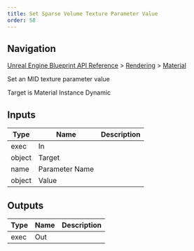 ```yaml
---
title: Set Sparse Volume Texture Parameter Value
order: 58
---
```

## Navigation

[Unreal Engine Blueprint API Reference](https://dev.epicgames.com/documentation/en-us/unreal-engine/BlueprintAPI) > [Rendering](https://dev.epicgames.com/documentation/en-us/unreal-engine/BlueprintAPI/Rendering) > [Material](https://dev.epicgames.com/documentation/en-us/unreal-engine/BlueprintAPI/Rendering/Material)

Set an MID texture parameter value

Target is Material Instance Dynamic

## Inputs

| Type | Name | Description |
| --- | --- | --- |
| exec | In |  |
| object | Target |  |
| name | Parameter Name |  |
| object | Value |  |

## Outputs

| Type | Name | Description |
| --- | --- | --- |
| exec | Out |  |
